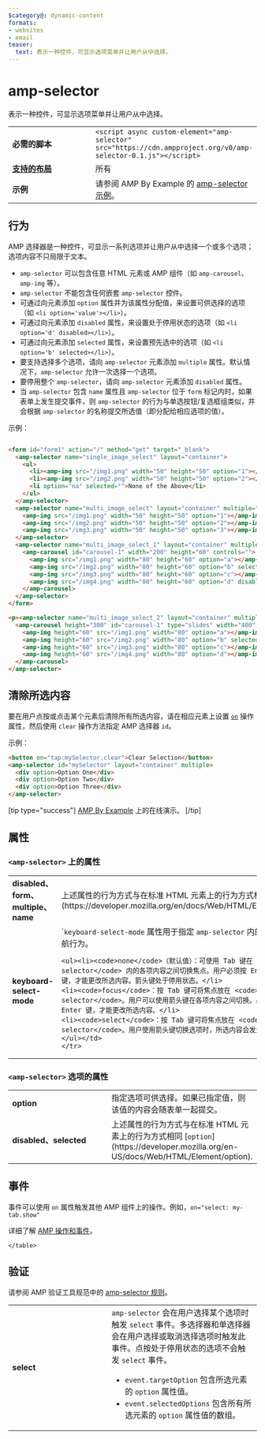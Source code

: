 ```yaml
---
$category@: dynamic-content
formats:
- websites
- email
teaser:
  text: 表示一种控件，可显示选项菜单并让用户从中选择。
---
```




<!--
       Copyright 2016 The AMP HTML Authors. All Rights Reserved.

       Licensed under the Apache License, Version 2.0 (the "License");
     you may not use this file except in compliance with the License.
     You may obtain a copy of the License at

     http://www.apache.org/licenses/LICENSE-2.0

     Unless required by applicable law or agreed to in writing, software
     distributed under the License is distributed on an "AS-IS" BASIS,
     WITHOUT WARRANTIES OR CONDITIONS OF ANY KIND, either express or implied.
     See the License for the specific language governing permissions and
     limitations under the License.
-->

# amp-selector <a name="amp-selector"></a>

表示一种控件，可显示选项菜单并让用户从中选择。

<table>
  <tr>
    <td class="col-fourty" width="40%"><strong>必需的脚本</strong></td>
    <td><code>&lt;script async custom-element="amp-selector" src="https://cdn.ampproject.org/v0/amp-selector-0.1.js">&lt;/script></code></td>
  </tr>
  <tr>
    <td class="col-fourty"><strong><a href="../../../documentation/guides-and-tutorials/develop/style_and_layout/control_layout.md">支持的布局</a></strong></td>
    <td>所有</td>
  </tr>
  <tr>
    <td class="col-fourty"><strong>示例</strong></td>
    <td>请参阅 AMP By Example 的 <a href="https://ampbyexample.com/components/amp-selector/">amp-selector 示例</a>。</td>
  </tr>
</table>


## 行为 <a name="behavior"></a>

AMP 选择器是一种控件，可显示一系列选项并让用户从中选择一个或多个选项；选项内容不只局限于文本。

* `amp-selector` 可以包含任意 HTML 元素或 AMP 组件（如 `amp-carousel`、`amp-img` 等）。
* `amp-selector` 不能包含任何嵌套 `amp-selector` 控件。
* 可通过向元素添加 `option` 属性并为该属性分配值，来设置可供选择的选项（如 `<li option='value'></li>`）。
* 可通过向元素添加 `disabled` 属性，来设置处于停用状态的选项（如 `<li option='d' disabled></li>`）。
* 可通过向元素添加 `selected` 属性，来设置预先选中的选项（如 `<li option='b' selected></li>`）。
* 要支持选择多个选项，请向 `amp-selector` 元素添加 `multiple` 属性。默认情况下，`amp-selector` 允许一次选择一个选项。
* 要停用整个 `amp-selector`，请向 `amp-selector` 元素添加 `disabled` 属性。
* 当 `amp-selector` 包含 `name` 属性且 `amp-selector` 位于 `form` 标记内时，如果表单上发生提交事件，则 `amp-selector` 的行为与单选按钮/复选框组类似，并会根据 `amp-selector` 的名称提交所选值（即分配给相应选项的值）。

示例：

```html

<form id="form1" action="/" method="get" target="_blank">
  <amp-selector name="single_image_select" layout="container">
    <ul>
      <li><amp-img src="/img1.png" width="50" height="50" option="1"></amp-img></li>
      <li><amp-img src="/img2.png" width="50" height="50" option="2"></amp-img></li>
      <li option="na" selected="">None of the Above</li>
    </ul>
  </amp-selector>
  <amp-selector name="multi_image_select" layout="container" multiple="">
    <amp-img src="/img1.png" width="50" height="50" option="1"></amp-img>
    <amp-img src="/img2.png" width="50" height="50" option="2"></amp-img>
    <amp-img src="/img3.png" width="50" height="50" option="3"></amp-img>
  </amp-selector>
  <amp-selector name="multi_image_select_1" layout="container" multiple="">
    <amp-carousel id="carousel-1" width="200" height="60" controls="">
      <amp-img src="/img1.png" width="80" height="60" option="a"></amp-img>
      <amp-img src="/img2.png" width="80" height="60" option="b" selected=""></amp-img>
      <amp-img src="/img3.png" width="80" height="60" option="c"></amp-img>
      <amp-img src="/img4.png" width="80" height="60" option="d" disabled=""></amp-img>
    </amp-carousel>
  </amp-selector>
</form>

<p><amp-selector name="multi_image_select_2" layout="container" multiple="" form="form1">
  <amp-carousel height="300" id="carousel-1" type="slides" width="400" controls="">
    <amp-img height="60" src="/img1.png" width="80" option="a"></amp-img>
    <amp-img height="60" src="/img2.png" width="80" option="b" selected=""></amp-img>
    <amp-img height="60" src="/img3.png" width="80" option="c"></amp-img>
    <amp-img height="60" src="/img4.png" width="80" option="d"></amp-img>
  </amp-carousel>
</amp-selector>
```

## 清除所选内容 <a name="clearing-selections"></a>

要在用户点按或点击某个元素后清除所有所选内容，请在相应元素上设置 [`on`](../../../documentation/guides-and-tutorials/learn/amp-actions-and-events.md) 操作属性，然后使用 `clear` 操作方法指定 AMP 选择器 `id`。

示例：

```html
<button on="tap:mySelector.clear">Clear Selection</button>
<amp-selector id="mySelector" layout="container" multiple>
  <div option>Option One</div>
  <div option>Option Two</div>
  <div option>Option Three</div>
</amp-selector>
```

[tip type="success"]
[AMP By Example](https://ampbyexample.com/components/amp-selector/) 上的在线演示。
[/tip]

## 属性 <a name="attributes"></a>

### `<amp-selector>` 上的属性 <a name="attributes-on-"></a>

<table>
  <tr>
    <td width="40%"><strong>disabled、form、multiple、name</strong></td>
    <td>上述属性的行为方式与在标准 HTML 元素上的行为方式相同 <code>select</code> [](https://developer.mozilla.org/en/docs/Web/HTML/Element/select).</td>
  </tr>
  <tr>
    <td width="40%"><strong>keyboard-select-mode</strong></td>
    <td>`<code>keyboard-select-mode</code> 属性用于指定 <code>amp-selector</code> 内的选项的键盘导航行为。

    <ul><li><code>none</code>（默认值）：可使用 Tab 键在 <code>amp-selector</code> 内的各项内容之间切换焦点。用户必须按 Enter 键或空格键，才能更改所选内容。箭头键处于停用状态。</li>
    <li><code>focus</code>：按 Tab 键可将焦点放在 <code>amp-selector</code>。用户可以使用箭头键在各项内容之间切换。必须按空格键或 Enter 键，才能更改所选内容。</li>
    <li><code>select</code>：按 Tab 键可将焦点放在 <code>amp-selector</code>。用户使用箭头键切换选项时，所选内容会发生变化。</li></ul></td>
    </tr>
  </table>

### `<amp-selector>` 选项的属性 <a name="attributes-on--options"></a>

<table>
  <tr>
    <td width="40%"><strong>option</strong></td>
    <td>指定选项可供选择。如果已指定值，则该值的内容会随表单一起提交。</td>
  </tr>
  <tr>
    <td width="40%"><strong>disabled、selected</strong></td>
    <td>上述属性的行为方式与在标准 HTML 元素上的行为方式相同 [<code>option</code>](https://developer.mozilla.org/en-US/docs/Web/HTML/Element/option).</td>
  </tr>
</table>

## 事件 <a name="events"></a>

事件可以使用 `on` 属性触发其他 AMP 组件上的操作。例如，`on="select: my-tab.show"`

详细了解 [AMP 操作和事件](../../../documentation/guides-and-tutorials/learn/amp-actions-and-events.md)。

<table>
  <tr>
    <td width="40%"><strong>select</strong></td>
    <td><code>amp-selector</code> 会在用户选择某个选项时触发 <code>select</code> 事件。多选择器和单选择器会在用户选择或取消选择选项时触发此事件。点按处于停用状态的选项不会触发 <code>select</code> 事件。
      <ul>
        <li>
          <code>event.targetOption</code> 包含所选元素的 <code>option</code> 属性值。</li>
          <li>
            <code>event.selectedOptions</code> 包含所有所选元素的 <code>option</code> 属性值的数组。
          </li>
        </ul></td>
      </tr>

    </table>

## 验证 <a name="validation"></a>

请参阅 AMP 验证工具规范中的 [amp-selector 规则](https://github.com/ampproject/amphtml/blob/master/extensions/amp-selector/validator-amp-selector.protoascii)。
